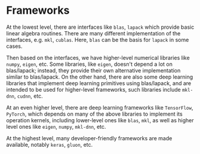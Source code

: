 # Frameworks

At the lowest level, there are interfaces like `blas`, `lapack` which provide basic linear algebra
routines. There are many different implementation of the interfaces, e.g. `mkl`, `cublas`. Here,
`blas` can be the basis for `lapack` in some cases.

Then based on the interfaces, we have higher-level numerical libraries like `numpy`, `eigen`, etc.
Some libraries, like `eigen`, doesn't depend a lot on blas/lapack; instead, they provide their own
alternative implementation similar to blas/lapack. On the other hand, there are also some deep
learning libraries that implement deep learning primitives using blas/lapack, and are intended to
be used for higher-level frameworks, such libraries include `mkl-dnn`, `cudnn`, etc.

At an even higher level, there are deep learning frameworks like `TensorFlow`, `PyTorch`, which
depends on many of the above libraries to implement its operation kernels, including lower-level
ones like `blas`, `mkl`, as well as higher level ones like `eigen`, `numpy`, `mkl-dnn`, etc.

At the highest level, many developer-friendly frameworks are made available, notably `keras`,
`gluon`, etc.
